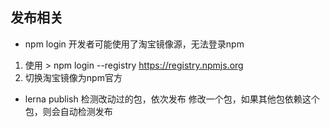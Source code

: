 

## 发布相关

- npm login
开发者可能使用了淘宝镜像源，无法登录npm
1. 使用 > npm login --registry https://registry.npmjs.org
2. 切换淘宝镜像为npm官方

- lerna publish 
检测改动过的包，依次发布
修改一个包，如果其他包依赖这个包，则会自动检测发布